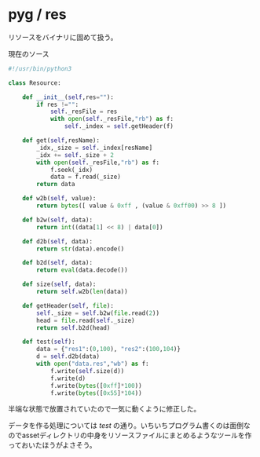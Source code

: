 # pyg / res

リソースをバイナリに固めて扱う。

現在のソース

```python
#!/usr/bin/python3

class Resource:

	def __init__(self,res=""):
		if res !="":
			self._resFile = res
			with open(self._resFile,"rb") as f:
				self._index = self.getHeader(f)

	def get(self,resName):
		_idx,_size = self._index[resName]
		_idx += self._size + 2
		with open(self._resFile,"rb") as f:
			f.seek(_idx)
			data = f.read(_size)
		return data

	def w2b(self, value):
		return bytes([ value & 0xff , (value & 0xff00) >> 8 ])

	def b2w(self, data):
		return int((data[1] << 8) | data[0])

	def d2b(self, data):
		return str(data).encode()

	def b2d(self, data):
		return eval(data.decode())

	def size(self, data):
		return self.w2b(len(data))

	def getHeader(self, file):
		self._size = self.b2w(file.read(2))
		head = file.read(self._size)
		return self.b2d(head)

	def test(self):
		data = {"res1":(0,100), "res2":(100,104)}
		d = self.d2b(data)
		with open("data.res","wb") as f:
			f.write(self.size(d))
			f.write(d)
			f.write(bytes([0xff]*100))
			f.write(bytes([0x55]*104))

```

半端な状態で放置されていたので一気に動くように修正した。

データを作る処理については *test* の通り。いちいちプログラム書くのは面倒なのでassetディレクトリの中身をリソースファイルにまとめるようなツールを作っておいたほうがよさそう。
